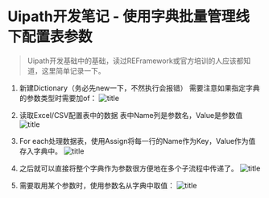 # Uipath开发笔记 - 使用字典批量管理线下配置表参数

> Uipath开发基础中的基础，读过REFramework或官方培训的人应该都知道，这里简单记录一下。
> 


1. 新建Dictionary（务必先new一下，不然执行会报错）
需要注意如果指定字典的参数类型时需要加of：
![title](https://i.loli.net/2019/04/17/5cb6900c3c47e.png)
2. 读取Excel/CSV配置表中的数据
表中Name列是参数名，Value是参数值
![title](https://i.loli.net/2019/04/16/5cb576de86556.png)
3. For each处理数据表，使用Assign将每一行的Name作为Key，Value作为值存入字典中。
![title](https://i.loli.net/2019/04/16/5cb57772560a1.png)
4. 之后就可以直接将整个字典作为参数很方便地在多个子流程中传递了。
![title](https://i.loli.net/2019/04/16/5cb5778e08d38.png)

5. 需要取用某个参数时，使用参数名从字典中取值：
![title](https://i.loli.net/2019/04/16/5cb577ece564a.png)